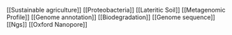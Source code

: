 [[Sustainable agriculture]]
[[Proteobacteria]]
[[Lateritic Soil]]
[[Metagenomic Profile]]
[[Genome annotation]]
[[Biodegradation]]
[[Genome sequence]]
[[Ngs]]
[[Oxford Nanopore]]
